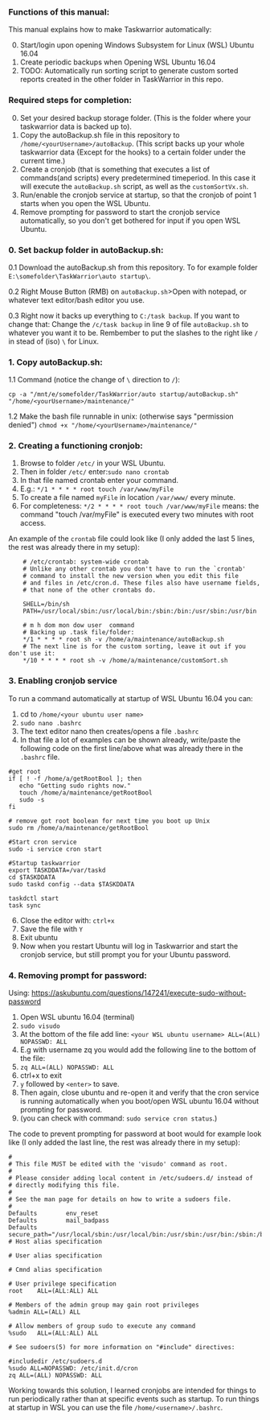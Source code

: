 ### Functions of this manual:

This manual explains how to make Taskwarrior automatically:

 0. Start/login upon opening Windows Subsystem for Linux (WSL) Ubuntu 16.04
 1. Create periodic backups when Opening WSL Ubuntu 16.04
 2. TODO: Automatically run sorting script to generate custom sorted reports created in the other folder in TaskWarrior in this repo.


### Required steps for completion:

 0. Set your desired backup storage folder. (This is the folder where your taskwarrior data is backed up to).
 1. Copy the autoBackup.sh file in this repository to `/home/<yourUsername>/autoBackup`. (This script backs up your whole taskwarrior data {Except for the hooks} to a certain folder under the current time.)
 2. Create a cronjob (that is something that executes a list of commands(and scripts) every predetermined timeperiod. In this case it will execute the `autoBackup.sh` script, as well as the `customSortVx.sh`.
 3. Run/enable the cronjob service at startup, so that the cronjob of point 1 starts when you open the WSL Ubuntu.
 4. Remove prompting for password to start the cronjob service automatically, so you don't get bothered for input if you open WSL Ubuntu.

  ### **0. Set backup folder in autoBackup.sh:**
 
 0.1 Download the autoBackup.sh from this repository. To for example folder `E:\somefolder\TaskWarrior\auto startup\`.
 
 0.2 Right Mouse Button (RMB) on `autoBackup.sh`>Open with notepad, or whatever text editor/bash editor you use. 
 
 0.3 Right now it backs up everything to `C:/task backup`. If you want to change that: Change the `/c/task backup` in line 9 of file `autoBackup.sh` to whatever you want it to be. Rembember to put the slashes to the right like `/` in stead of (iso) `\` for Linux.

 ###  **1. Copy autoBackup.sh:**

 1.1 Command (notice the change of `\` direction to `/`):

`cp -a "/mnt/e/somefolder/TaskWarrior/auto startup/autoBackup.sh" "/home/<yourUsername>/maintenance/"`

 1.2 Make the bash file runnable in unix: (otherwise says "permission denied")
`chmod +x "/home/<yourUsername>/maintenance/"`

  ### **2. Creating a functioning cronjob:**

 1. Browse to folder `/etc/` in your WSL Ubuntu.
 2. Then in folder `/etc/` enter:`sudo nano crontab`
 3. In that file named crontab enter your command.
 4. E.g.: `*/1 * * * * root touch /var/www/myFile`
 5. To create a file named `myFile` in location `/var/www/` every minute.
 6. For completeness: `*/2 * * * * root touch /var/www/myFile` means: the command "touch /var/myFile" is executed every two minutes with root access.

An example of the `crontab` file could look like (I only added the last 5 lines, the rest was already there in my setup): 

```
	# /etc/crontab: system-wide crontab
	# Unlike any other crontab you don't have to run the `crontab'
	# command to install the new version when you edit this file
	# and files in /etc/cron.d. These files also have username fields,
	# that none of the other crontabs do.

	SHELL=/bin/sh
	PATH=/usr/local/sbin:/usr/local/bin:/sbin:/bin:/usr/sbin:/usr/bin

	# m h dom mon dow user  command
	# Backing up .task file/folder:
	*/1 * * * * root sh -v /home/a/maintenance/autoBackup.sh
	# The next line is for the custom sorting, leave it out if you don't use it:
	*/10 * * * * root sh -v /home/a/maintenance/customSort.sh
```




 ### **3. Enabling cronjob service**

To run a command automatically at startup of WSL Ubuntu 16.04 you can:

 1. cd to `/home/<your ubuntu user name>`
 2. `sudo nano .bashrc`
 3. The text editor nano then creates/opens a file `.bashrc`
 4. In that file a lot of examples can be shown already, write/paste the following code on the first line/above what was already there in the `.bashrc` file.
 
 ``` 
#get root
if [ ! -f /home/a/getRootBool ]; then
    echo "Getting sudo rights now."
    touch /home/a/maintenance/getRootBool
    sudo -s
fi

# remove got root boolean for next time you boot up Unix
sudo rm /home/a/maintenance/getRootBool

#Start cron service
sudo -i service cron start

#Startup taskwarrior
export TASKDDATA=/var/taskd
cd $TASKDDATA
sudo taskd config --data $TASKDDATA

taskdctl start
task sync
 ```
 
 6. Close the editor with: `ctrl+x`
 7. Save the file with `Y`
 8. Exit ubuntu 
 9. Now when you restart Ubuntu will log in Taskwarrior and start the cronjob service, but still prompt you for your Ubuntu password.

 ### **4. Removing prompt for password:**
Using: https://askubuntu.com/questions/147241/execute-sudo-without-password

 1. Open WSL ubuntu 16.04 (terminal)
 2. `sudo visudo`
 3. At the bottom of the file add line:
`<your WSL ubuntu username> ALL=(ALL) NOPASSWD: ALL`
 4. E.g with username zq you would add the following line to the bottom of the file:
 5. `zq ALL=(ALL) NOPASSWD: ALL`
 6. ctrl+x to exit
 7. `y` followed by `<enter>` to save.
 8. Then again, close ubuntu and re-open it and verify that the cron service is running automatically when you boot/open WSL ubuntu 16.04 without prompting for password.
 10. (you can check with command: `sudo service cron status`.)

The code to prevent prompting for password at boot would for example look like (I only added the last line, the rest was already there in my setup):


	#
	# This file MUST be edited with the 'visudo' command as root.
	#
	# Please consider adding local content in /etc/sudoers.d/ instead of
	# directly modifying this file.
	#
	# See the man page for details on how to write a sudoers file.
	#
	Defaults        env_reset
	Defaults        mail_badpass
	Defaults        secure_path="/usr/local/sbin:/usr/local/bin:/usr/sbin:/usr/bin:/sbin:/bin:/s$
	# Host alias specification

	# User alias specification

	# Cmnd alias specification

	# User privilege specification
	root    ALL=(ALL:ALL) ALL

	# Members of the admin group may gain root privileges
	%admin ALL=(ALL) ALL

	# Allow members of group sudo to execute any command
	%sudo   ALL=(ALL:ALL) ALL

	# See sudoers(5) for more information on "#include" directives:

	#includedir /etc/sudoers.d
	%sudo ALL=NOPASSWD: /etc/init.d/cron
	zq ALL=(ALL) NOPASSWD: ALL

Working towards this solution, I learned cronjobs are intended for things to run periodically rather than at specific events such as startup. To run things at startup in WSL you can use the file  `/home/<username>/.bashrc`.

